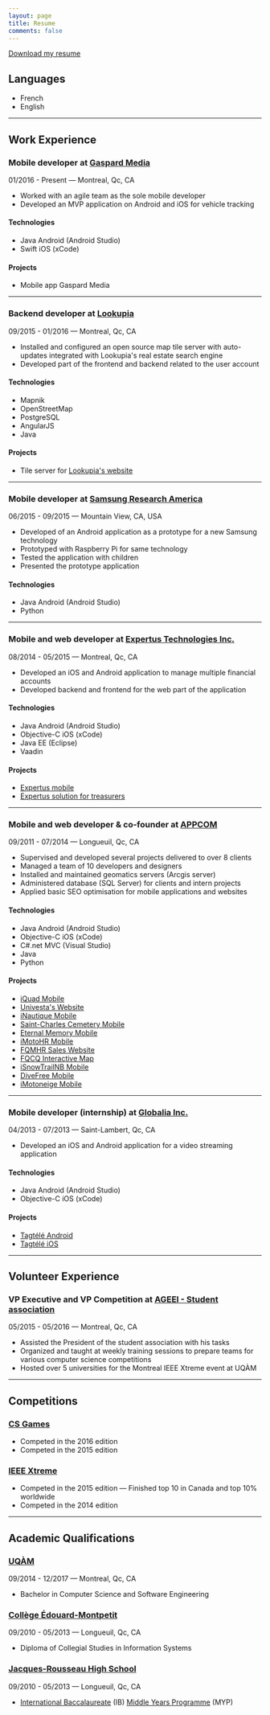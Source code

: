 ```yaml
---
layout: page
title: Resume
comments: false
---
```


<a class="sidebar-nav-item" href="{{ site.url }}/files/marc-antoine.sauve.pdf" download><i class="fa fa-download" aria-hidden="true"></i> Download my resume</a>

## <i class="fa fa-language" aria-hidden="true"></i> Languages
* French
* English

---

## <i class="fa fa-briefcase" aria-hidden="true"></i> Work Experience

### Mobile developer at [Gaspard Media](https://gaspardmedia.com)
<span class="metadata">01/2016 - Present &mdash; Montreal, Qc, CA</span>

* Worked with an agile team as the sole mobile developer
* Developed an MVP application on Android and iOS for vehicle tracking

#### Technologies
* Java Android (Android Studio)
* Swift iOS (xCode)

#### Projects
* Mobile app Gaspard Media 

---

### Backend developer at [Lookupia](https://lookupia.com)
<span class="metadata">09/2015 - 01/2016 &mdash; Montreal, Qc, CA</span>

* Installed and configured an open source map tile server with auto-updates integrated with Lookupia's real estate search engine
* Developed part of the frontend and backend related to the user account

#### Technologies
* Mapnik
* OpenStreetMap
* PostgreSQL
* AngularJS
* Java

#### Projects
* Tile server for [Lookupia's website](https://lookupia.com)

---

### Mobile developer at [Samsung Research America](https://www.sra.samsung.com)
<span class="metadata">06/2015 - 09/2015 &mdash; Mountain View, CA, USA</span>

* Developed of an Android application as a prototype for a new Samsung technology
* Prototyped with Raspberry Pi for same technology
* Tested the application with children
* Presented the prototype application

#### Technologies
* Java Android (Android Studio)
* Python

---

### Mobile and web developer at [Expertus Technologies Inc.](http://www.expertus.ca/)
<span class="metadata">08/2014 - 05/2015 &mdash; Montreal, Qc, CA</span>

* Developed an iOS and Android application to manage multiple financial accounts
* Developed backend and frontend for the web part of the application

#### Technologies
* Java Android (Android Studio)
* Objective-C iOS (xCode)
* Java EE (Eclipse)
* Vaadin

#### Projects
* [Expertus mobile](http://www.expertus.ca/solutions/expertus-mobile)
* [Expertus solution for treasurers](http://www.expertus.ca/solutions/expertus-solution-for-treasurers)

---

### Mobile and web developer &amp; co-founder at [APPCOM](http://appcom.ca)
<span class="metadata">09/2011 - 07/2014 &mdash; Longueuil, Qc, CA</span>

* Supervised and developed several projects delivered to over 8 clients
* Managed a team of 10 developers and designers
* Installed and maintained geomatics servers (Arcgis server)
* Administered database (SQL Server) for clients and intern projects
* Applied basic SEO optimisation for mobile applications and websites

#### Technologies
* Java Android (Android Studio)
* Objective-C iOS (xCode)
* C#.net MVC (Visual Studio)
* Java
* Python

#### Projects
* [iQuad Mobile](http://www.appcom.ca/en/portfolio/iquad/)
* [Univesta's Website](http://appcom.ca/en/portfolio/univesta-website)
* [iNautique Mobile](http://appcom.ca/en/portfolio/inautique)
* [Saint-Charles Cemetery Mobile](http://appcom.ca/en/portfolio/cimetiere-saint-charles-mobile)
* [Eternal Memory Mobile](http://appcom.ca/en/portfolio/eternal-memory)
* [iMotoHR Mobile](http://appcom.ca/en/portfolio/imotohr)
* [FQMHR Sales Website](http://appcom.ca/en/portfolio/fqmhr-sale-website)
* [FQCQ Interactive Map](http://appcom.ca/en/portfolio/fqcq-interactive-map)
* [iSnowTrailNB Mobile](http://appcom.ca/en/portfolio/isnowtrailnb)
* [DiveFree Mobile](http://appcom.ca/en/portfolio/divefree)
* [iMotoneige Mobile](http://appcom.ca/en/portfolio/imotoneige-2012)

---

### Mobile developer (internship) at [Globalia Inc.](https://www.globalia.ca/en/)
<span class="metadata">04/2013 - 07/2013 &mdash; Saint-Lambert, Qc, CA</span>

* Developed an iOS and Android application for a video streaming application

#### Technologies
* Java Android (Android Studio)
* Objective-C iOS (xCode)

#### Projects
* [Tagtélé Android](http://play.google.com/store/apps/details?id=ca.globalia.tagtele&hl=en)
* [Tagtélé iOS](http://itunes.apple.com/ca/app/tagtele/id656849641?mt=8)

---

## <i class="fa fa-users" aria-hidden="true"></i> Volunteer Experience

### VP Executive and VP Competition at [AGEEI - Student association](http://ageei.uqam.ca/)
<span class="metadata">05/2015 - 05/2016 &mdash; Montreal, Qc, CA</span>

* Assisted the President of the student association with his tasks
* Organized and taught at weekly training sessions to prepare teams for various computer science competitions
* Hosted over 5 universities for the Montreal IEEE Xtreme event at UQÀM

---

## <i class="fa fa-code" aria-hidden="true"></i> Competitions

### [CS Games](http://csgames.org/corpo/)
* Competed in the 2016 edition
* Competed in the 2015 edition

### [IEEE Xtreme](http://www.ieee.org/membership_services/membership/students/competitions/xtreme/index.html)
* Competed in the 2015 edition &mdash; Finished top 10 in Canada and top 10% worldwide
* Competed in the 2014 edition

---

## <i class="fa fa-university" aria-hidden="true"></i> Academic Qualifications

### [UQÀM](http://uqam.ca/)
<span class="metadata">09/2014 - 12/2017 &mdash; Montreal, Qc, CA</span>

* Bachelor in Computer Science and Software Engineering

### [Collège Édouard-Montpetit](http://www.cegepmontpetit.ca/)
<span class="metadata">09/2010 - 05/2013 &mdash; Longueuil, Qc, CA</span>

* Diploma of Collegial Studies in Information Systems

### [Jacques-Rousseau High School](http://www.csmv.qc.ca/secondaire/nos-ecoles/jacques-rousseau/)
<span class="metadata">09/2010 - 05/2013 &mdash; Longueuil, Qc, CA</span>

* [International Baccalaureate](http://www.ibo.org/) (IB) [Middle Years Programme](http://www.ibo.org/programmes/middle-years-programme/) (MYP)
